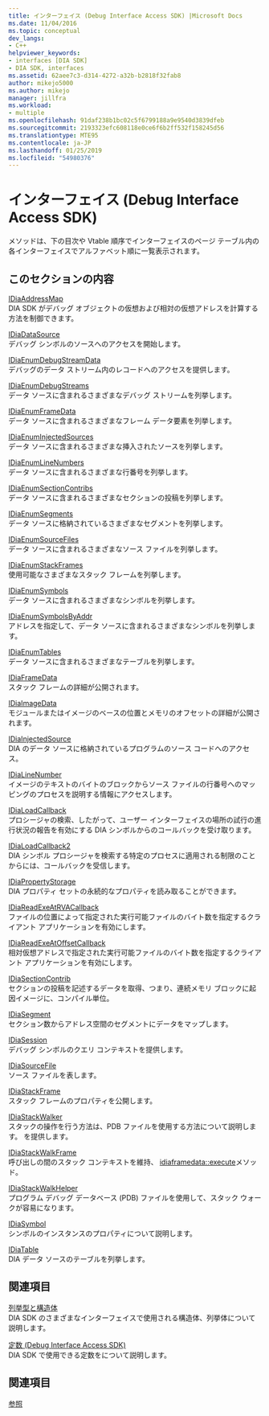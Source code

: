 ```yaml
---
title: インターフェイス (Debug Interface Access SDK) |Microsoft Docs
ms.date: 11/04/2016
ms.topic: conceptual
dev_langs:
- C++
helpviewer_keywords:
- interfaces [DIA SDK]
- DIA SDK, interfaces
ms.assetid: 62aee7c3-d314-4272-a32b-b2818f32fab8
author: mikejo5000
ms.author: mikejo
manager: jillfra
ms.workload:
- multiple
ms.openlocfilehash: 91daf238b1bc02c5f6799188a9e9540d3839dfeb
ms.sourcegitcommit: 2193323efc608118e0ce6f6b2ff532f158245d56
ms.translationtype: MTE95
ms.contentlocale: ja-JP
ms.lasthandoff: 01/25/2019
ms.locfileid: "54980376"
---
```

# <a name="interfaces-debug-interface-access-sdk"></a>インターフェイス (Debug Interface Access SDK)
メソッドは、下の目次や Vtable 順序でインターフェイスのページ テーブル内の各インターフェイスでアルファベット順に一覧表示されます。  
  
## <a name="in-this-section"></a>このセクションの内容  
 [IDiaAddressMap](../../debugger/debug-interface-access/idiaaddressmap.md)  
 DIA SDK がデバッグ オブジェクトの仮想および相対の仮想アドレスを計算する方法を制御できます。  
  
 [IDiaDataSource](../../debugger/debug-interface-access/idiadatasource.md)  
 デバッグ シンボルのソースへのアクセスを開始します。  
  
 [IDiaEnumDebugStreamData](../../debugger/debug-interface-access/idiaenumdebugstreamdata.md)  
 デバッグのデータ ストリーム内のレコードへのアクセスを提供します。  
  
 [IDiaEnumDebugStreams](../../debugger/debug-interface-access/idiaenumdebugstreams.md)  
 データ ソースに含まれるさまざまなデバッグ ストリームを列挙します。  
  
 [IDiaEnumFrameData](../../debugger/debug-interface-access/idiaenumframedata.md)  
 データ ソースに含まれるさまざまなフレーム データ要素を列挙します。  
  
 [IDiaEnumInjectedSources](../../debugger/debug-interface-access/idiaenuminjectedsources.md)  
 データ ソースに含まれるさまざまな挿入されたソースを列挙します。  
  
 [IDiaEnumLineNumbers](../../debugger/debug-interface-access/idiaenumlinenumbers.md)  
 データ ソースに含まれるさまざまな行番号を列挙します。  
  
 [IDiaEnumSectionContribs](../../debugger/debug-interface-access/idiaenumsectioncontribs.md)  
 データ ソースに含まれるさまざまなセクションの投稿を列挙します。  
  
 [IDiaEnumSegments](../../debugger/debug-interface-access/idiaenumsegments.md)  
 データ ソースに格納されているさまざまなセグメントを列挙します。  
  
 [IDiaEnumSourceFiles](../../debugger/debug-interface-access/idiaenumsourcefiles.md)  
 データ ソースに含まれるさまざまなソース ファイルを列挙します。  
  
 [IDiaEnumStackFrames](../../debugger/debug-interface-access/idiaenumstackframes.md)  
 使用可能なさまざまなスタック フレームを列挙します。  
  
 [IDiaEnumSymbols](../../debugger/debug-interface-access/idiaenumsymbols.md)  
 データ ソースに含まれるさまざまなシンボルを列挙します。  
  
 [IDiaEnumSymbolsByAddr](../../debugger/debug-interface-access/idiaenumsymbolsbyaddr.md)  
 アドレスを指定して、データ ソースに含まれるさまざまなシンボルを列挙します。  
  
 [IDiaEnumTables](../../debugger/debug-interface-access/idiaenumtables.md)  
 データ ソースに含まれるさまざまなテーブルを列挙します。  
  
 [IDiaFrameData](../../debugger/debug-interface-access/idiaframedata.md)  
 スタック フレームの詳細が公開されます。  
  
 [IDiaImageData](../../debugger/debug-interface-access/idiaimagedata.md)  
 モジュールまたはイメージのベースの位置とメモリのオフセットの詳細が公開されます。  
  
 [IDiaInjectedSource](../../debugger/debug-interface-access/idiainjectedsource.md)  
 DIA のデータ ソースに格納されているプログラムのソース コードへのアクセス。  
  
 [IDiaLineNumber](../../debugger/debug-interface-access/idialinenumber.md)  
 イメージのテキストのバイトのブロックからソース ファイルの行番号へのマッピングのプロセスを説明する情報にアクセスします。  
  
 [IDiaLoadCallback](../../debugger/debug-interface-access/idialoadcallback.md)  
 プロシージャの検索、したがって、ユーザー インターフェイスの場所の試行の進行状況の報告を有効にする DIA シンボルからのコールバックを受け取ります。  
  
 [IDiaLoadCallback2](../../debugger/debug-interface-access/idialoadcallback2.md)  
 DIA シンボル プロシージャを検索する特定のプロセスに適用される制限のことからには、コールバックを受信します。  
  
 [IDiaPropertyStorage](../../debugger/debug-interface-access/idiapropertystorage.md)  
 DIA プロパティ セットの永続的なプロパティを読み取ることができます。  
  
 [IDiaReadExeAtRVACallback](../../debugger/debug-interface-access/idiareadexeatrvacallback.md)  
 ファイルの位置によって指定された実行可能ファイルのバイト数を指定するクライアント アプリケーションを有効にします。  
  
 [IDiaReadExeAtOffsetCallback](../../debugger/debug-interface-access/idiareadexeatoffsetcallback.md)  
 相対仮想アドレスで指定された実行可能ファイルのバイト数を指定するクライアント アプリケーションを有効にします。  
  
 [IDiaSectionContrib](../../debugger/debug-interface-access/idiasectioncontrib.md)  
 セクションの投稿を記述するデータを取得、つまり、連続メモリ ブロックに起因イメージに、コンパイル単位。  
  
 [IDiaSegment](../../debugger/debug-interface-access/idiasegment.md)  
 セクション数からアドレス空間のセグメントにデータをマップします。  
  
 [IDiaSession](../../debugger/debug-interface-access/idiasession.md)  
 デバッグ シンボルのクエリ コンテキストを提供します。  
  
 [IDiaSourceFile](../../debugger/debug-interface-access/idiasourcefile.md)  
 ソース ファイルを表します。  
  
 [IDiaStackFrame](../../debugger/debug-interface-access/idiastackframe.md)  
 スタック フレームのプロパティを公開します。  
  
 [IDiaStackWalker](../../debugger/debug-interface-access/idiastackwalker.md)  
 スタックの操作を行う方法は、PDB ファイルを使用する方法について説明します。 を提供します。  
  
 [IDiaStackWalkFrame](../../debugger/debug-interface-access/idiastackwalkframe.md)  
 呼び出しの間のスタック コンテキストを維持、 [idiaframedata::execute](../../debugger/debug-interface-access/idiaframedata-execute.md)メソッド。  
  
 [IDiaStackWalkHelper](../../debugger/debug-interface-access/idiastackwalkhelper.md)  
 プログラム デバッグ データベース (PDB) ファイルを使用して、スタック ウォークが容易になります。  
  
 [IDiaSymbol](../../debugger/debug-interface-access/idiasymbol.md)  
 シンボルのインスタンスのプロパティについて説明します。  
  
 [IDiaTable](../../debugger/debug-interface-access/idiatable.md)  
 DIA データ ソースのテーブルを列挙します。  
  
## <a name="related-sections"></a>関連項目  
 [列挙型と構造体](../../debugger/debug-interface-access/enumerations-and-structures.md)  
 DIA SDK のさまざまなインターフェイスで使用される構造体、列挙体について説明します。  
  
 [定数 (Debug Interface Access SDK)](../../debugger/debug-interface-access/constants-debug-interface-access-sdk.md)  
 DIA SDK で使用できる定数をについて説明します。  
  
## <a name="see-also"></a>関連項目  
 [参照](../../debugger/debug-interface-access/debug-interface-access-sdk-reference.md)